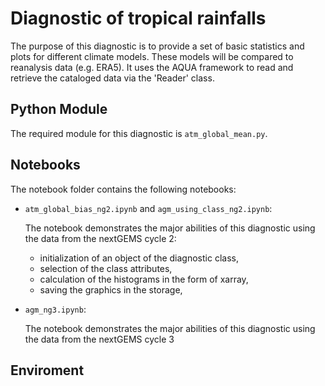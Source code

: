 # Diagnostic of tropical rainfalls

The purpose of this diagnostic is to provide a set of basic statistics and plots for different climate models. These models will be compared to reanalysis data (e.g. ERA5). It uses the AQUA framework to read and retrieve the cataloged data via the 'Reader' class.

## Python Module 

The required module for this diagnostic is `atm_global_mean.py`. 


## Notebooks 

The notebook folder contains the following notebooks:
 - `atm_global_bias_ng2.ipynb` and `agm_using_class_ng2.ipynb`: 

    The notebook demonstrates the major abilities of this diagnostic using the data from the nextGEMS cycle 2: 
    - initialization of an object of the diagnostic class, 
    - selection of the class attributes,  
    - calculation of the histograms in the form of xarray, 
    - saving the graphics in the storage,
 - `agm_ng3.ipynb`:

    The notebook demonstrates the major abilities of this diagnostic using the data from the nextGEMS cycle 3

##  Enviroment 



